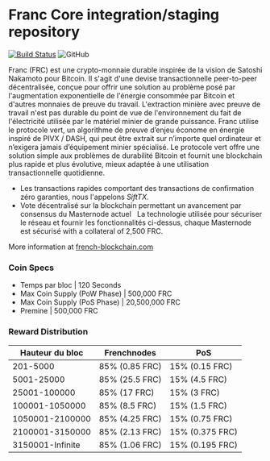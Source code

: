 Franc Core integration/staging repository
=================================================
[![Build Status](https://travis-ci.org/franc/franc.svg?branch=master)](https://travis-ci.org/franc/franc) ![GitHub](https://img.shields.io/github/license/mashape/apistatus.svg)

Franc (FRC) est une crypto-monnaie durable inspirée de la vision de Satoshi Nakamoto pour Bitcoin. Il s'agit d'une devise transactionnelle peer-to-peer décentralisée, conçue pour offrir une solution au problème posé par l'augmentation exponentielle de l'énergie consommée par Bitcoin et d'autres monnaies de preuve du travail. L'extraction minière avec preuve de travail n'est pas durable du point de vue de l'environnement du fait de l'électricité utilisée par le matériel minier de grande puissance. Franc utilise le protocole vert, un algorithme de preuve d’enjeu économe en énergie inspiré de PIVX / DASH, qui peut être extrait sur n’importe quel ordinateur et n’exigera jamais d’équipement minier spécialisé. Le protocole vert offre une solution simple aux problèmes de durabilité Bitcoin et fournit une blockchain plus rapide et plus évolutive, mieux adaptée à une utilisation transactionnelle quotidienne.

- Les transactions rapides comportant des transactions de confirmation zéro garanties, nous l'appelons _SiftTX_.
- Vote décentralisé sur la blockchain permettant un avancement par consensus du Masternode actuel
  La technologie utilisée pour sécuriser le réseau et fournir les fonctionnalités ci-dessus, chaque Masternode est sécurisé
  with a collateral of 2,500 FRC.

More information at [french-blockchain.com](http://www.french-blockchain.com)


### Coin Specs


- Temps par bloc              | 120 Seconds    
- Max Coin Supply (PoW Phase) | 500,000 FRC    
- Max Coin Supply (PoS Phase) | 20,500,000 FRC 
- Premine                     | 500,000 FRC    

### Reward Distribution

| **Hauteur du bloc** | **Frenchnodes**  |     **PoS**      |
|---------------------|------------------|------------------|
| 201-5000            | 85% (0.85 FRC)   | 15% (0.15 FRC)   | 
| 5001-25000          | 85% (25.5 FRC)   | 15% (4.5 FRC)    |
| 25001-100000        | 85% (17 FRC)     | 15% (3 FRC)      | 
| 100001-1050000      | 85% (8.5 FRC)    | 15% (1.5 FRC)    |
| 1050001-2100000     | 85% (4.25 FRC)   | 15% (0.75 FRC)   | 
| 2100001-3150000     | 85% (2.13 FRC)   | 15% (0.375 FRC)  | 
| 3150001-Infinite    | 85% (1.06 FRC)   | 15% (0.195 FRC)  | 
